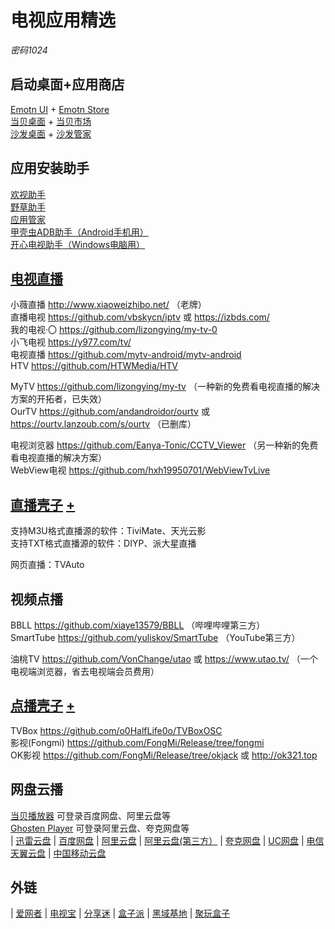 # 电视应用精选
*密码1024*

## 启动桌面+应用商店

[Emotn UI](https://app.emotn.com/ui/) + [Emotn Store](https://app.emotn.com/)  
[当贝桌面](https://www.dangbei.com/zhuomian/) + [当贝市场](https://www.dangbei.com/apps/)  
[沙发桌面](https://www.shafa.com/launcher) + [沙发管家](https://www.shafa.com/market)  

## 应用安装助手
[欢视助手](https://zhushou.huan.tv/)  
[野草助手](https://www.yecao.net/)  
[应用管家](https://pd.qq.com/s/fvauombf8?b=9)  
[甲壳虫ADB助手（Android手机用）](https://github.com/didjdk/adbhelper)  
[开心电视助手（Windows电脑用）](https://www.kaixindianshi.com/)  

## [电视直播](https://vinswu.lanzouw.com/b0e6di7ze "下载直播软件，密码1024") 
小薇直播 http://www.xiaoweizhibo.net/ （老牌）  
直播电视 https://github.com/vbskycn/iptv 或 https://izbds.com/  
我的电视·〇 https://github.com/lizongying/my-tv-0  
小飞电视 https://y977.com/tv/  
电视直播 https://github.com/mytv-android/mytv-android  
HTV https://github.com/HTWMedia/HTV  

MyTV https://github.com/lizongying/my-tv （一种新的免费看电视直播的解决方案的开拓者，已失效）  
OurTV https://github.com/andandroidor/ourtv 或 https://ourtv.lanzoub.com/s/ourtv  （已删库）

电视浏览器 https://github.com/Eanya-Tonic/CCTV_Viewer （另一种新的免费看电视直播的解决方案）  
WebView电视 https://github.com/hxh19950701/WebViewTvLive  

## [直播壳子](https://vinswu.lanzouw.com/b0e6di8di "下载直播壳子，密码1024") [+](https://github.com/vinswu/vinswu.github.io/blob/main/live/readme.md#直播源 "直播源分享")

支持M3U格式直播源的软件：TiviMate、天光云影  
支持TXT格式直播源的软件：DIYP、派大星直播  

网页直播：TVAuto

## 视频点播

BBLL https://github.com/xiaye13579/BBLL （哔哩哔哩第三方）  
SmartTube https://github.com/yuliskov/SmartTube （YouTube第三方）  

油桃TV https://github.com/VonChange/utao 或 https://www.utao.tv/ （一个电视端浏览器，省去电视端会员费用）  

## [点播壳子](https://vinswu.lanzouw.com/b0e6mo2aj "下载点播壳子，密码1024") [+](https://github.com/vinswu/vinswu.github.io/tree/main/tvbox#在线接口 "点播资源接口分享")

TVBox https://github.com/o0HalfLife0o/TVBoxOSC   
影视(Fongmi) https://github.com/FongMi/Release/tree/fongmi  
OK影视 https://github.com/FongMi/Release/tree/okjack 或 http://ok321.top  

## 网盘云播

[当贝播放器](https://www.dangbei.com/player/) 可登录百度网盘、阿里云盘等  
[Ghosten Player](https://github.com/GhostenEditor/Ghosten-Player) 可登录阿里云盘、夸克网盘等  
| [迅雷云盘](https://tv.xunlei.com/)
| [百度网盘](https://pan.baidu.com/download)
| [阿里云盘](https://www.alipan.com/download/tvdownload)
| [阿里云盘(第三方）](https://aliyunpantv.pages.dev/download.html)
| [夸克网盘](https://pan.quark.cn/)
| [UC网盘](https://drive.uc.cn/)
| [电信天翼云盘](https://home.cloud.189.cn/web/download.html)
| [中国移动云盘](https://yun.139.com/w/#/client)


## 外链
| [爱网者](https://www.iwzhe.com/tv)
| [电视宝](https://www.itvapp.net/)
| [分享迷](https://www.fenxm.com/tv)
| [盒子派](https://www.hezipie.com/dsrj)
| [黑域基地](https://www.hybase.com/shouji/tv/)
| [聚玩盒子](https://www.juwanhezi.com/tv)
